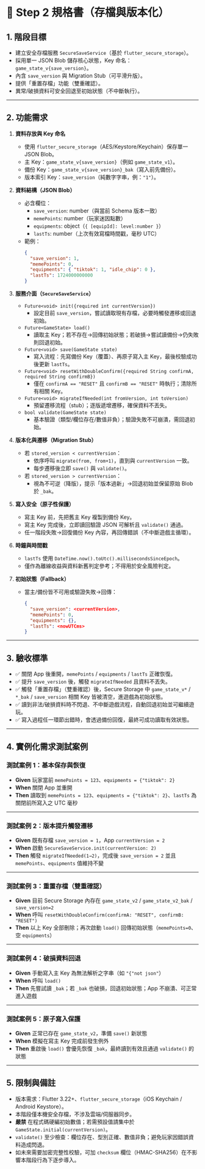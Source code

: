 # 📄 Step 2 規格書（存檔與版本化）

## 1. 階段目標
- 建立安全存檔服務 `SecureSaveService`（基於 `flutter_secure_storage`）。
- 採用單一 JSON Blob 儲存核心狀態，Key 命名：`game_state_v{save_version}`。
- 內含 `save_version` 與 Migration Stub（可平滑升版）。
- 提供「重置存檔」功能（雙重確認）。
- 異常/破損資料可安全回退至初始狀態（不中斷執行）。

---

## 2. 功能需求
1. **資料存放與 Key 命名**
   - 使用 `flutter_secure_storage`（AES/Keystore/Keychain）保存單一 JSON Blob。
   - 主 Key：`game_state_v{save_version}`（例如 `game_state_v1`）。
   - 備份 Key：`game_state_v{save_version}_bak`（寫入前先備份）。
   - 版本索引 Key：`save_version`（純數字字串，例：`"1"`）。

2. **資料結構（JSON Blob）**
   - 必含欄位：
     - `save_version`: number（與當前 Schema 版本一致）
     - `memePoints`: number（玩家迷因點數）
     - `equipments`: object（`{ [equipId]: level:number }`）
     - `lastTs`: number（上次有效寫檔時間戳，毫秒 UTC）
   - 範例：
     ```json
     {
       "save_version": 1,
       "memePoints": 0,
       "equipments": { "tiktok": 1, "idle_chip": 0 },
       "lastTs": 1724000000000
     }
     ```

3. **服務介面（`SecureSaveService`）**
   - `Future<void> init({required int currentVersion})`
     - 設定目前 `save_version`，嘗試讀取現有存檔，必要時觸發遷移或回退初始。
   - `Future<GameState> load()`
     - 讀取主 Key；若不存在→回傳初始狀態；若破損→嘗試讀備份→仍失敗則回退初始。
   - `Future<void> save(GameState state)`
     - 寫入流程：先寫備份 Key（覆蓋）、再原子寫入主 Key，最後校驗成功後更新 `lastTs`。
   - `Future<void> resetWithDoubleConfirm({required String confirmA, required String confirmB})`
     - 僅在 `confirmA == "RESET"` 且 `confirmB == "RESET"` 時執行；清除所有相關 Key。
   - `Future<void> migrateIfNeeded(int fromVersion, int toVersion)`
     - 預留遷移流程（stub）；逐版遞增遷移，確保資料不丟失。
   - `bool validate(GameState state)`
     - 基本驗證（類型/欄位存在/數值非負）；驗證失敗不可崩潰，需回退初始。

4. **版本化與遷移（Migration Stub）**
   - 若 `stored_version < currentVersion`：
     - 依序呼叫 `migrate(from, from+1)`，直到與 `currentVersion` 一致。
     - 每步遷移後立即 `save()` 與 `validate()`。
   - 若 `stored_version > currentVersion`：
     - 視為不可逆（降版），提示「版本過新」→回退初始並保留原始 Blob 於 `_bak`。

5. **寫入安全（原子性保護）**
   - 寫主 Key 前，先把舊主 Key 複製到備份 Key。
   - 寫主 Key 完成後，立即讀回驗證 JSON 可解析且 `validate()` 通過。
   - 任一階段失敗→回復備份 Key 內容，再回傳錯誤（不中斷遊戲主循環）。

6. **時鐘與時間戳**
   - `lastTs` 使用 `DateTime.now().toUtc().millisecondsSinceEpoch`。
   - 僅作為離線收益與資料新舊判定參考；不得用於安全風險判定。

7. **初始狀態（Fallback）**
   - 當主/備份皆不可用或驗證失敗→回傳：
     ```json
     {
       "save_version": <currentVersion>,
       "memePoints": 0,
       "equipments": {},
       "lastTs": <nowUTCms>
     }
     ```

---

## 3. 驗收標準
- ✅ 關閉 App 後重開，`memePoints` / `equipments` / `lastTs` 正確恢復。
- ✅ 提升 `save_version` 後，觸發 `migrateIfNeeded` 且資料不丟失。
- ✅ 觸發「重置存檔」（雙重確認）後，Secure Storage 中 `game_state_v*` / `*_bak` / `save_version` 相關 Key 皆被清空，進遊戲為初始狀態。
- ✅ 讀到非法/破損資料時不閃退、不中斷遊戲流程，自動回退初始並可繼續遊玩。
- ✅ 寫入過程任一環節出錯時，會透過備份回復，最終可成功讀取有效狀態。

---

## 4. 實例化需求測試案例

### 測試案例 1：基本保存與恢復
- **Given** 玩家當前 `memePoints = 123`、`equipments = {"tiktok": 2}`  
- **When** 關閉 App 並重開  
- **Then** 讀取到 `memePoints = 123`、`equipments = {"tiktok": 2}`、`lastTs` 為關閉前所寫入之 UTC 毫秒

---

### 測試案例 2：版本提升觸發遷移
- **Given** 既有存檔 `save_version = 1`，App `currentVersion = 2`  
- **When** 啟動 `SecureSaveService.init(currentVersion: 2)`  
- **Then** 觸發 `migrateIfNeeded(1→2)`，完成後 `save_version = 2` 並且 `memePoints`、`equipments` 值維持不變

---

### 測試案例 3：重置存檔（雙重確認）
- **Given** 目前 Secure Storage 內存在 `game_state_v2` / `game_state_v2_bak` / `save_version=2`  
- **When** 呼叫 `resetWithDoubleConfirm(confirmA: "RESET", confirmB: "RESET")`  
- **Then** 以上 Key 全部刪除；再次啟動 `load()` 回傳初始狀態（`memePoints=0`、空 `equipments`）

---

### 測試案例 4：破損資料回退
- **Given** 手動寫入主 Key 為無法解析之字串（如 `"{"not json"`）  
- **When** 呼叫 `load()`  
- **Then** 先嘗試讀 `_bak`；若 `_bak` 也破損，回退初始狀態；App 不崩潰、可正常進入遊戲

---

### 測試案例 5：原子寫入保護
- **Given** 正常已存在 `game_state_v2`，準備 `save()` 新狀態  
- **When** 模擬在寫主 Key 完成前發生例外  
- **Then** 重啟後 `load()` 會優先恢復 `_bak`，最終讀到有效且通過 `validate()` 的狀態

---

## 5. 限制與備註
- 版本需求：Flutter 3.22+、`flutter_secure_storage`（iOS Keychain / Android Keystore）。
- 本階段僅本機安全存檔，不涉及雲端/伺服器同步。
- **嚴禁** 在程式碼硬編初始數值；若需預設值請集中於 `GameState.initial(currentVersion)`。
- `validate()` 至少檢查：欄位存在、型別正確、數值非負；避免玩家因錯誤資料造成閃退。
- 如未來需要加密完整性校驗，可加 `checksum` 欄位（HMAC-SHA256）在不影響本階段行為下逐步導入。
